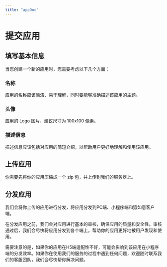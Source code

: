 ```yaml
---
title: "appDoc"
---
```


# 提交应用
## 填写基本信息

当您创建一个新的应用时，您需要考虑以下几个方面：

### 名称

应用的名称应该简洁、易于理解，同时要能够准确描述该应用的主题。

### 头像

应用的 Logo 图片，建议尺寸为 100x100 像素。

### 描述信息

描述信息应该包括对应用的简短介绍，以帮助用户更好地理解和使用该应用。


## 上传应用

你需要先将你的应用压缩成一个 zip 包，并上传到我们的服务器上。

## 分发应用

我们会将你上传的应用进行分发，将应用分发到PC端、小程序端和猿如意客户端。


在分发应用之前，我们会对应用进行基本的审核，确保应用的质量和安全性。审核通过后，我们会尽快将应用分发到各个端上，帮助你的应用更好地被用户发现和使用。


需要注意的是，如果你的应用在H5端适配性不好，可能会影响到该应用在小程序端的分发效率。如果你在使用我们的服务的过程中遇到任何问题，欢迎随时联系我们的客服团队，我们会尽快帮你解决问题。